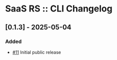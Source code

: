 # SaaS RS :: CLI Changelog

## [0.1.3] - 2025-05-04
### Added
- [#11](https://github.com/saas-rs/cli/issues/1) Initial public release

